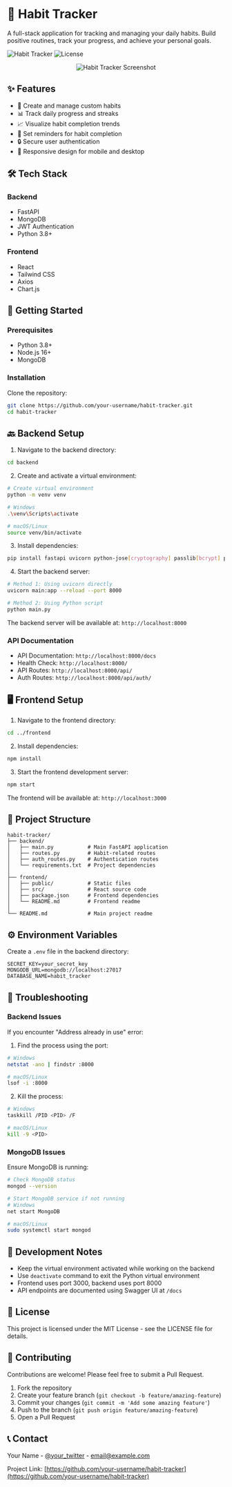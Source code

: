 # 🌱 Habit Tracker

A full-stack application for tracking and managing your daily habits. Build positive routines, track your progress, and achieve your personal goals.

![Habit Tracker](https://img.shields.io/badge/Status-In%20Development-brightgreen)
![License](https://img.shields.io/badge/License-MIT-blue)

<div align="center">
  <img src="/api/placeholder/800/400" alt="Habit Tracker Screenshot" />
</div>

## ✨ Features

- 📝 Create and manage custom habits
- 📊 Track daily progress and streaks
- 📈 Visualize habit completion trends
- 🔔 Set reminders for habit completion
- 🔒 Secure user authentication
- 📱 Responsive design for mobile and desktop

## 🛠️ Tech Stack

### Backend
- FastAPI
- MongoDB
- JWT Authentication
- Python 3.8+

### Frontend
- React
- Tailwind CSS
- Axios
- Chart.js

## 🚀 Getting Started

### Prerequisites

- Python 3.8+
- Node.js 16+
- MongoDB

### Installation

Clone the repository:

```bash
git clone https://github.com/your-username/habit-tracker.git
cd habit-tracker
```

## 🔙 Backend Setup

1. Navigate to the backend directory:
```bash
cd backend
```

2. Create and activate a virtual environment:
```bash
# Create virtual environment
python -m venv venv

# Windows
.\venv\Scripts\activate

# macOS/Linux
source venv/bin/activate
```

3. Install dependencies:
```bash
pip install fastapi uvicorn python-jose[cryptography] passlib[bcrypt] python-multipart pymongo
```

4. Start the backend server:
```bash
# Method 1: Using uvicorn directly
uvicorn main:app --reload --port 8000

# Method 2: Using Python script
python main.py
```

The backend server will be available at: `http://localhost:8000`

### API Documentation

- API Documentation: `http://localhost:8000/docs`
- Health Check: `http://localhost:8000/`
- API Routes: `http://localhost:8000/api/`
- Auth Routes: `http://localhost:8000/api/auth/`

## 🖥️ Frontend Setup

1. Navigate to the frontend directory:
```bash
cd ../frontend
```

2. Install dependencies:
```bash
npm install
```

3. Start the frontend development server:
```bash
npm start
```

The frontend will be available at: `http://localhost:3000`

## 📁 Project Structure

```
habit-tracker/
├── backend/
│   ├── main.py           # Main FastAPI application
│   ├── routes.py         # Habit-related routes
│   ├── auth_routes.py    # Authentication routes
│   └── requirements.txt  # Project dependencies
│
├── frontend/
│   ├── public/           # Static files
│   ├── src/              # React source code
│   ├── package.json      # Frontend dependencies
│   └── README.md         # Frontend readme
│
└── README.md             # Main project readme
```

## ⚙️ Environment Variables

Create a `.env` file in the backend directory:

```
SECRET_KEY=your_secret_key
MONGODB_URL=mongodb://localhost:27017
DATABASE_NAME=habit_tracker
```

## 🐛 Troubleshooting

### Backend Issues

If you encounter "Address already in use" error:

1. Find the process using the port:
```bash
# Windows
netstat -ano | findstr :8000

# macOS/Linux
lsof -i :8000
```

2. Kill the process:
```bash
# Windows
taskkill /PID <PID> /F

# macOS/Linux
kill -9 <PID>
```

### MongoDB Issues

Ensure MongoDB is running:

```bash
# Check MongoDB status
mongod --version

# Start MongoDB service if not running
# Windows
net start MongoDB

# macOS/Linux
sudo systemctl start mongod
```

## 📝 Development Notes

- Keep the virtual environment activated while working on the backend
- Use `deactivate` command to exit the Python virtual environment
- Frontend uses port 3000, backend uses port 8000
- API endpoints are documented using Swagger UI at `/docs`

## 📄 License

This project is licensed under the MIT License - see the LICENSE file for details.

## 🤝 Contributing

Contributions are welcome! Please feel free to submit a Pull Request.

1. Fork the repository
2. Create your feature branch (`git checkout -b feature/amazing-feature`)
3. Commit your changes (`git commit -m 'Add some amazing feature'`)
4. Push to the branch (`git push origin feature/amazing-feature`)
5. Open a Pull Request

## 📞 Contact

Your Name - [@your_twitter](https://twitter.com/your_twitter) - email@example.com

Project Link: [https://github.com/your-username/habit-tracker](https://github.com/your-username/habit-tracker)